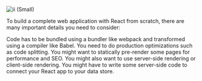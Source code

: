 

![ii (Small)](https://github.com/samik1234/test/assets/82882143/a1899a8a-a42a-4f3c-b4f7-604aae784e08)


To build a complete web application with React from scratch, there are many important details you need to consider:

Code has to be bundled using a bundler like webpack and transformed using a compiler like Babel.
You need to do production optimizations such as code splitting.
You might want to statically pre-render some pages for performance and SEO. You might also want to use server-side rendering or client-side rendering.
You might have to write some server-side code to connect your React app to your data store.
